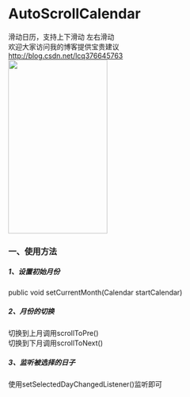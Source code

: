 # AutoScrollCalendar
滑动日历，支持上下滑动 左右滑动</br>
欢迎大家访问我的博客提供宝贵建议</br>
<a href='http://blog.csdn.net/lcq376645763'>http://blog.csdn.net/lcq376645763</a></br>
<img src='https://github.com/lichangqiang/AutoScrollCalendar/blob/master/calendar4.gif' height="350" width="200" />
</br>
<h3>一、使用方法</h3>
<h5>1、设置初始月份</h5>
public void setCurrentMonth(Calendar startCalendar)
<h5>2、月份的切换</h5>
切换到上月调用scrollToPre()</br>
切换到下月调用scrollToNext()</br>
<h5>3、监听被选择的日子</h5>
使用setSelectedDayChangedListener()监听即可
